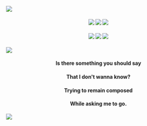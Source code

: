 ![](https://files.catbox.moe/c6lw1v.png)

#### <p align="center"> [![](https://files.catbox.moe/q2ei3h.png)](https://rentry.co/fri) [![](https://files.catbox.moe/39q5n3.png)](https://friself.straw.page/) [![](https://files.catbox.moe/n2rkd2.png)](https://biolovenescent.straw.page/)
#### <p align="center"> [![](https://files.catbox.moe/g5xsp0.png)](https://rentry.co/friurls) [![](https://files.catbox.moe/y416yx.png)](https://fri.atabook.org/) [![](https://files.catbox.moe/qgksr5.png)](https://rentry.co/ptowner)

![](https://files.catbox.moe/abbsb2.png)
#### <p align="center"> Is there something you should say

#### <p align="center"> That I don't wanna know?

#### <p align="center"> Trying to remain composed

#### <p align="center"> While asking me to go.

![](https://files.catbox.moe/vx1nx0.png) 
